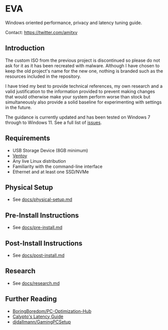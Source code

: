 # EVA

Windows oriented performance, privacy and latency tuning guide.

Contact: https://twitter.com/amitxv

## Introduction

The custom ISO from the previous project is discontinued so please do not ask for it as it has been recreated with malware. Although I have chosen to keep the old project's name for the new one, nothing is branded such as the resources included in the repository.

I have tried my best to provide technical references, my own research and a valid justification to the information provided to prevent making changes that would otherwise make your system perform worse than stock but simultaneously also provide a solid baseline for experimenting with settings in the future.

The guidance is currently updated and has been tested on Windows 7 through to Windows 11. See a full list of [issues](https://github.com/amitxv/EVA/issues).

## Requirements

- USB Storage Device (8GB minimum)
- [Ventoy](https://github.com/ventoy/Ventoy/releases)
- Any live Linux distribution
- Familiarity with the command-line interface
- Ethernet and at least one SSD/NVMe

## Physical Setup

- See [docs/physical-setup.md](./docs/physical-setup.md)

## Pre-Install Instructions

- See [docs/pre-install.md](./docs/pre-install.md)

## Post-Install Instructions

- See [docs/post-install.md](./docs/post-install.md)

## Research

- See [docs/research.md](./docs/research.md)

## Further Reading

- [BoringBoredom/PC-Optimization-Hub](https://github.com/BoringBoredom/PC-Optimization-Hub)
- [Calypto&#39;s Latency Guide](https://docs.google.com/document/d/1c2-lUJq74wuYK1WrA_bIvgb89dUN0sj8-hO3vqmrau4)
- [djdallmann/GamingPCSetup](https://github.com/djdallmann/GamingPCSetup)
